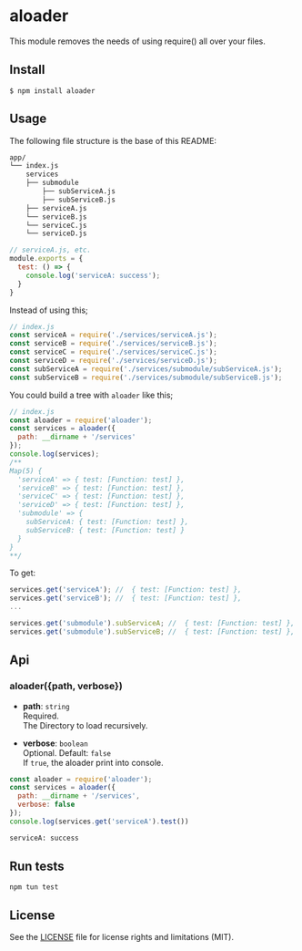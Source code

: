 aloader
=========
This module removes the needs of using require() all over your files.

## Install
```
$ npm install aloader
```

## Usage

The following file structure is the base of this README:

```sh
app/
└── index.js
    services
    ├── submodule
        ├── subServiceA.js
        ├── subServiceB.js
    ├── serviceA.js
    └── serviceB.js
    └── serviceC.js
    └── serviceD.js
```
```js
// serviceA.js, etc.
module.exports = {
  test: () => {
    console.log('serviceA: success');
  }
}
```

Instead of using this;

```js
// index.js
const serviceA = require('./services/serviceA.js');
const serviceB = require('./services/serviceB.js');
const serviceC = require('./services/serviceC.js');
const serviceD = require('./services/serviceD.js');
const subServiceA = require('./services/submodule/subServiceA.js');
const subServiceB = require('./services/submodule/subServiceB.js');
```

You could build a tree with `aloader` like this;

```js
// index.js
const aloader = require('aloader');
const services = aloader({
  path: __dirname + '/services'
});
console.log(services);
/**
Map(5) {
  'serviceA' => { test: [Function: test] },
  'serviceB' => { test: [Function: test] },
  'serviceC' => { test: [Function: test] },
  'serviceD' => { test: [Function: test] },
  'submodule' => {
    subServiceA: { test: [Function: test] },
    subServiceB: { test: [Function: test] }
  }
}
**/
```
To get:
```js
services.get('serviceA'); //  { test: [Function: test] },
services.get('serviceB'); //  { test: [Function: test] },
...

services.get('submodule').subServiceA; //  { test: [Function: test] },
services.get('submodule').subServiceB; //  { test: [Function: test] },
```

## Api

### aloader({path, verbose})

- **path**: `string`<br/>
Required. <br/>
The Directory to load recursively.

- **verbose**: `boolean`<br/>
Optional. Default: `false`<br/>
If `true`, the aloader print into console.<br/>

```js
const aloader = require('aloader');
const services = aloader({
  path: __dirname + '/services',
  verbose: false
});
console.log(services.get('serviceA').test())
```

```sh
serviceA: success
```
## Run tests

```
npm tun test
```

## License
See the [LICENSE](https://github.com/mau-io/aloader/blob/master/LICENCE.md) file for license rights and limitations (MIT).
